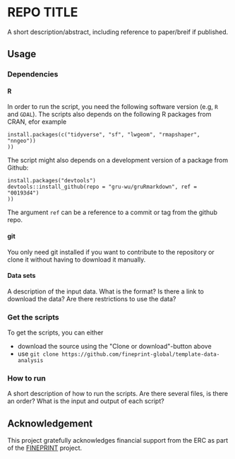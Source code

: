 # REPO TITLE 

A short description/abstract, including reference to paper/breif if published. 

## Usage

### Dependencies

#### R
In order to run the script, you need the following software version (e.g, `R` and `GDAL`). The scripts also depends on the following R packages from CRAN, efor example
```{r}
install.packages(c("tidyverse", "sf", "lwgeom", "rmapshaper", "nngeo"))
))
```

The script might also depends on a development version of a package from Github:
```{r}
install.packages("devtools")
devtools::install_github(repo = "gru-wu/gruRmarkdown", ref = "00193d4")
))
```
The argument `ref` can be a reference to a commit or tag from the github repo. 

#### git
You only need git installed if you want to contribute to the repository or clone it without having to download it manually.

#### Data sets 

A description of the input data. What is the format? Is there a link to download the data? Are there restrictions to use the data? 

### Get the scripts 
To get the scripts, you can either

- download the source using the "Clone or download"-button above
- use `git clone https://github.com/fineprint-global/template-data-analysis`

### How to run

A short description of how to run the scripts. Are there several files, is there an order? What is the input and output of each script? 

## Acknowledgement
This project gratefully acknowledges financial support from the ERC as part of the [FINEPRINT](https://www.fineprint.global/) project.

